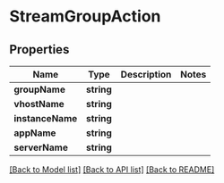 # StreamGroupAction

## Properties
Name | Type | Description | Notes
------------ | ------------- | ------------- | -------------
**groupName** | **string** |  | 
**vhostName** | **string** |  | 
**instanceName** | **string** |  | 
**appName** | **string** |  | 
**serverName** | **string** |  | 

[[Back to Model list]](../README.md#documentation-for-models) [[Back to API list]](../README.md#documentation-for-api-endpoints) [[Back to README]](../README.md)


